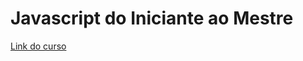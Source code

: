 # Javascript do Iniciante ao Mestre

[Link do curso](https://www.udemy.com/course/javascript-completo-2018-do-iniciante-ao-mestre/)
